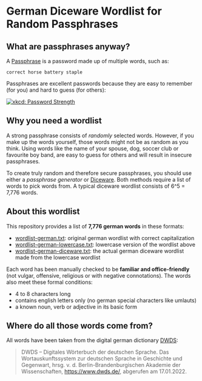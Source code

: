 # German Diceware Wordlist for Random Passphrases

## What are passphrases anyway?

A [Passphrase](https://en.wikipedia.org/wiki/Passphrase) is a password made
up of multiple words, such as:

    correct horse battery staple

Passphrases are excellent passwords because they are easy to remember (for you)
and hard to guess (for others):

[![xkcd: Password Strength](https://imgs.xkcd.com/comics/password_strength.png "xkcd: Password Strength")](https://xkcd.com/936)

## Why you need a wordlist

A strong passphrase consists of *randomly* selected words.
However, if you make up the words yourself, those words might not be as random
as you think.
Using words like the name of your spouse, dog, soccer club or favourite boy
band, are easy to guess for others and will result in insecure passphrases.

To create truly random and therefore secure passphrases, you should use either
a *passphrase generator* or
[Diceware](https://theworld.com/~reinhold/diceware.html).
Both methods require a list of words to pick words from.
A typical diceware wordlist consists of 6^5 = 7,776 words.

## About this wordlist

This repository provides a list of **7,776 german words** in these formats:

- [wordlist-german.txt](wordlist-german.txt): original german wordlist with correct capitalization
- [wordlist-german-lowercase.txt](wordlist-german-lowercase.txt): lowercase version of the wordlist above
- [wordlist-german-diceware.txt](wordlist-german-diceware.txt): the actual german diceware wordlist made from
  the lowercase wordlist

Each word has been manually checked to be **familiar and office-friendly**
(not vulgar, offensive, religious or with negative connotations).
The words also meet these formal conditions:

- 4 to 8 characters long
- contains english letters only (no german special characters like umlauts)
- a known noun, verb or adjective in its basic form

## Where do all those words come from?

All words have been taken from the digital german dictionary
[DWDS](https://www.dwds.de/):

> DWDS – Digitales Wörterbuch der deutschen Sprache.
> Das Wortauskunftssystem zur deutschen Sprache in Geschichte und Gegenwart,
> hrsg. v. d. Berlin-Brandenburgischen Akademie der Wissenschaften,
> <https://www.dwds.de/>, abgerufen am 17.01.2022.
